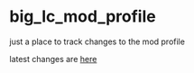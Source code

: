 # big_lc_mod_profile
just a place to track changes to the mod profile

latest changes are [here](https://github.com/hoffr/big_lc_mod_profile/commit/9e107c8d4b6fdef1d7599adf6ead10fc44a29d37#diff-7de4dfbdcc05819bdadf664acfab7fd6abdbe5064cbff499ab7969f2d5a671cb)
